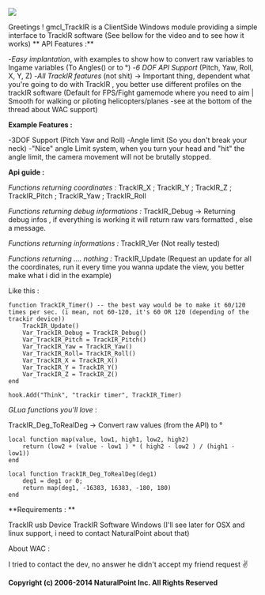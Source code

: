 ![](http://puu.sh/dTvQb/1c1e78fd52.png)

Greetings ! gmcl_TrackIR is a ClientSide Windows module providing a simple interface to TrackIR software (See bellow for the video and to see how it works)
**
API Features :**

-*Easy implantation*, with examples to show how to convert raw variables to Ingame variables (To Angles() or to °)
-*6 DOF API Support* (Pitch, Yaw, Roll, X, Y, Z)
-*All TrackIR features* (not shit) -> Important thing, dependent what you're going to do with TrackIR , you better use different profiles on the trackIR software (Default for FPS/Fight gamemode where you need to aim | Smooth for walking or piloting helicopters/planes -see at the bottom of the thread about WAC support)


**Example Features :**

-3DOF Support (Pitch Yaw and Roll)
-Angle limit (So you don't break your neck)
-"Nice" angle Limit system, when you turn your head and "hit" the angle limit, the camera movement will not be brutally stopped.


**Api guide :**

*Functions returning coordinates :*
TrackIR_X ; TrackIR_Y ; TrackIR_Z ; TrackIR_Pitch ; TrackIR_Yaw ; TrackIR_Roll

*Functions returning debug informations :*
TrackIR_Debug -> Returning debug infos , if everything is working it will return raw vars formatted , else a message.

*Functions returning informations :*
TrackIR_Ver (Not really tested)

*Functions returning .... nothing :*
TrackIR_Update (Request an update for all the coordinates, run it every time you wanna update the view, you better make what i did in the example)

Like this : 


	function TrackIR_Timer() -- the best way would be to make it 60/120 times per sec. (i mean, not 60-120, it's 60 OR 120 (depending of the trackir device))
		TrackIR_Update()
		Var_TrackIR_Debug = TrackIR_Debug()
		Var_TrackIR_Pitch = TrackIR_Pitch()
		Var_TrackIR_Yaw	= TrackIR_Yaw()
		Var_TrackIR_Roll= TrackIR_Roll()
		Var_TrackIR_X = TrackIR_X()
		Var_TrackIR_Y = TrackIR_Y()
		Var_TrackIR_Z = TrackIR_Z()
	end

	hook.Add("Think", "trackir timer", TrackIR_Timer)



*GLua functions you'll love* : 

TrackIR_Deg_ToRealDeg -> Convert raw values (from the API) to °

	local function map(value, low1, high1, low2, high2)
		return (low2 + (value - low1 ) * ( high2 - low2 ) / (high1 - low1))
	end

	local function TrackIR_Deg_ToRealDeg(deg1)
		deg1 = deg1 or 0;
		return map(deg1, -16383, 16383, -180, 180)
	end



**Requirements : **


TrackIR usb Device
TrackIR Software
Windows (I'll see later for OSX and linux support, i need to contact NaturalPoint about that)


About WAC : 

I tried to contact the dev, no answer he didn't accept my friend request :v:

**Copyright (c) 2006-2014 NaturalPoint Inc. All Rights Reserved**




